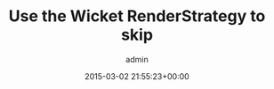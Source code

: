 ---
author: admin
date: 2015-03-02 21:55:23+00:00
layout: post
slug: wicket-render-strategy
title: Use the Wicket RenderStrategy to skip 
categories:
- Java
- Wicket
---